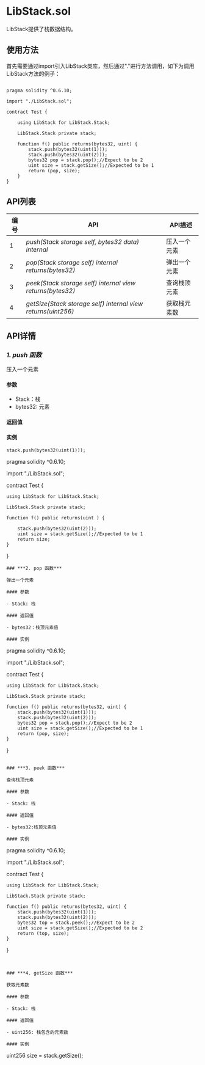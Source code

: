 ﻿# LibStack.sol

LibStack提供了栈数据结构。

## 使用方法

首先需要通过import引入LibStack类库，然后通过"."进行方法调用，如下为调用LibStack方法的例子：

```

pragma solidity ^0.6.10;

import "./LibStack.sol";

contract Test {
    
    using LibStack for LibStack.Stack;
    
    LibStack.Stack private stack;
    
    function f() public returns(bytes32, uint) {
        stack.push(bytes32(uint(1)));
        stack.push(bytes32(uint(2)));
        bytes32 pop = stack.pop();//Expect to be 2
        uint size = stack.getSize();//Expected to be 1
        return (pop, size);
    }
}

```


## API列表

编号 | API | API描述
---|---|---
1 | *push(Stack storage self, bytes32 data) internal* |压入一个元素
2 | *pop(Stack storage self) internal returns(bytes32)* |弹出一个元素
3 | *peek(Stack storage self) internal view returns(bytes32)* |查询栈顶元素
4 | *getSize(Stack storage self) internal view returns(uint256)* | 获取栈元素数


## API详情

### ***1. push 函数***

压入一个元素

#### 参数

- Stack：栈
- bytes32: 元素

#### 返回值


#### 实例

```
stack.push(bytes32(uint(1)));
```
pragma solidity ^0.6.10;

import "./LibStack.sol";

contract Test {
    
    using LibStack for LibStack.Stack;
    
    LibStack.Stack private stack;
    
    function f() public returns(uint ) {
        
        stack.push(bytes32(uint(2)));
        uint size = stack.getSize();//Expected to be 1
        return size;
    }
    
}
```
### ***2. pop 函数***

弹出一个元素

#### 参数

- Stack: 栈

#### 返回值

- bytes32：栈顶元素值

#### 实例

```

pragma solidity ^0.6.10;

import "./LibStack.sol";

contract Test {
    
    using LibStack for LibStack.Stack;
    
    LibStack.Stack private stack;
    
    function f() public returns(bytes32, uint) {
        stack.push(bytes32(uint(1)));
        stack.push(bytes32(uint(2)));
        bytes32 pop = stack.pop();//Expect to be 2
        uint size = stack.getSize();//Expected to be 1
        return (pop, size);
    }
}

```

### ***3. peek 函数***

查询栈顶元素

#### 参数

- Stack: 栈

#### 返回值

- bytes32:栈顶元素值

#### 实例

```

pragma solidity ^0.6.10;

import "./LibStack.sol";

contract Test {
    
    using LibStack for LibStack.Stack;
    
    LibStack.Stack private stack;
    
    function f() public returns(bytes32, uint) {
        stack.push(bytes32(uint(1)));
        stack.push(bytes32(uint(2)));
        bytes32 top = stack.peek();//Expect to be 2
        uint size = stack.getSize();//Expected to be 2
        return (top, size);
    }
}
```


### ***4. getSize 函数***

获取元素数

#### 参数

- Stack: 栈

#### 返回值

- uint256: 栈包含的元素数

#### 实例

```
uint256 size = stack.getSize();
```
